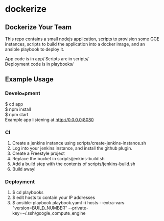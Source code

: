 # dockerize  
     
## Dockerize Your Team 
This repo contains a small nodejs application, scripts to provision some GCE instances,
scripts to build the application into a docker image, and an ansible playbook
to deploy it.
 
App code is in app/
Scripts are in scripts/    
Deployment code is in playbooks/   
   
## Example Usage            
            
### Develoهpment     
$ cd app          
$ npm install   
$ npm start     
Example app listening at http://0.0.0.0:8080
  
### CI
1. Create a jenkins instance using scripts/create-jenkins-instance.sh  
2. Log into your jenkins instance, and install the github plugin.  
3. Create a Freestyle project  
4. Replace the bucket in scripts/jenkins-build.sh
5. Add a build step with the contents of scripts/jenkins-build.sh  
6. Build away!  

### Deployment
1. $ cd playbooks  
2. $ edit hosts to contain your IP addresses
3. $ ansible-playbook playbook.yaml -i hosts --extra-vars "version=BUILD_NUMBER" --private-key=~/.ssh/google_compute_engine
